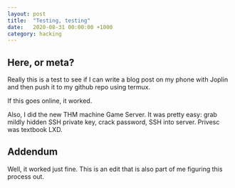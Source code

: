 ```yaml
---
layout: post
title:  "Testing, testing"
date:   2020-08-31 00:00:00 +1000
category: hacking
---
```


## Here, or meta?
Really this is a test to see if I can write a blog post on my phone with Joplin and then push it to my github repo using termux.

If this goes online, it worked.

Also, I did the new THM machine Game Server. It was pretty easy: grab mildly hidden SSH private key, crack password, SSH into server. Privesc was textbook LXD.

## Addendum
Well, it worked just fine. This is an edit that is also part of me figuring this process out.
